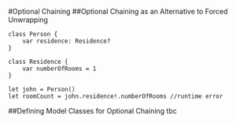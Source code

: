 #Optional Chaining
##Optional Chaining as an Alternative to Forced Unwrapping
```
class Person {
    var residence: Residence?
}
 
class Residence {
    var numberOfRooms = 1
}

let john = Person()
let roomCount = john.residence!.numberOfRooms //runtime error
```
##Defining Model Classes for Optional Chaining
tbc
